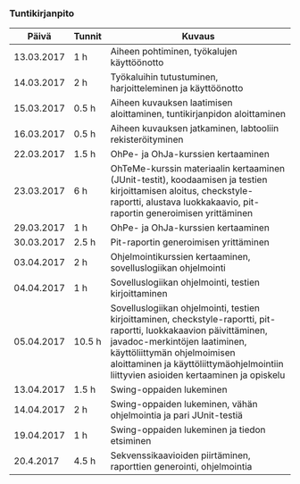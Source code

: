 ### Tuntikirjanpito
Päivä | Tunnit | Kuvaus
--------------- | ----- | ------
13.03.2017 | 1 h | Aiheen pohtiminen, työkalujen käyttöönotto
14.03.2017 | 2 h | Työkaluihin tutustuminen, harjoitteleminen ja käyttöönotto
15.03.2017 | 0.5 h | Aiheen kuvauksen laatimisen aloittaminen, tuntikirjanpidon aloittaminen
16.03.2017 | 0.5 h | Aiheen kuvauksen jatkaminen, labtooliin rekisteröityminen
22.03.2017 | 1.5 h | OhPe- ja OhJa-kurssien kertaaminen
23.03.2017 | 6 h | OhTeMe-kurssin materiaalin kertaaminen (JUnit-testit), koodaamisen ja testien kirjoittamisen aloitus, checkstyle-raportti, alustava luokkakaavio, pit-raportin generoimisen yrittäminen
29.03.2017 | 1 h | OhPe- ja OhJa-kurssien kertaaminen
30.03.2017 | 2.5 h | Pit-raportin generoimisen yrittäminen
03.04.2017 | 2 h | Ohjelmointikurssien kertaaminen, sovelluslogiikan ohjelmointi
04.04.2017 | 1 h | Sovelluslogiikan ohjelmointi, testien kirjoittaminen
05.04.2017 | 10.5 h | Sovelluslogiikan ohjelmointi, testien kirjoittaminen, checkstyle-raportti,  pit-raportti, luokkakaavion päivittäminen, javadoc-merkintöjen laatiminen, käyttöliittymän ohjelmoimisen aloittaminen ja käyttöliittymäohjelmointiin liittyvien asioiden kertaaminen ja opiskelu
13.04.2017 | 1.5 h | Swing-oppaiden lukeminen
14.04.2017 | 2 h | Swing-oppaiden lukeminen, vähän ohjelmointia ja pari JUnit-testiä
19.04.2017 | 1 h | Swing-oppaiden lukeminen ja tiedon etsiminen
20.4.2017 | 4.5 h | Sekvenssikaavioiden piirtäminen, raporttien generointi, ohjelmointia
